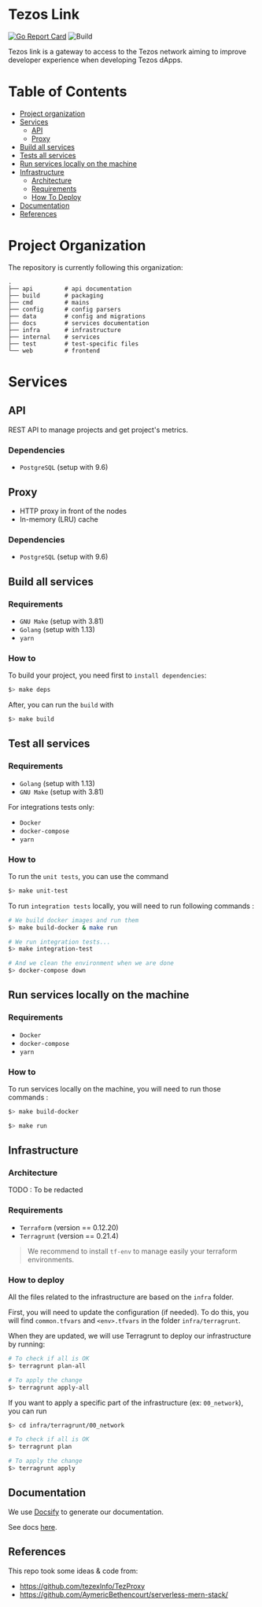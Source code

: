 
# Tezos Link

[![Go Report Card](https://goreportcard.com/badge/github.com/octo-technology/tezos-link)](https://goreportcard.com/report/github.com/octo-technology/tezos-link) ![Build](https://github.com/octo-technology/tezos-link/workflows/Build/badge.svg?branch=master)

Tezos link is a gateway to access to the Tezos network aiming to improve developer experience when developing Tezos dApps.

# Table of Contents

* [Project organization](#project-organization)
* [Services](#services)
  * [API](#api)
  * [Proxy](#proxy)
* [Build all services](#build-all-services)
* [Tests all services](#tests-all-services)
* [Run services locally on the machine](#run-services-locally-on-the-machine)
* [Infrastructure](#infrastructure)
  * [Architecture](#architecture)
  * [Requirements](#requirements)
  * [How To Deploy](#how-to-deploy)
* [Documentation](#documentation)
* [References](#references)

# Project Organization

The repository is currently following this organization:

```
.
├── api         # api documentation
├── build       # packaging
├── cmd         # mains
├── config      # config parsers
├── data        # config and migrations
├── docs        # services documentation
├── infra       # infrastructure
├── internal    # services
├── test        # test-specific files
└── web         # frontend
```

# Services

## API

REST API to manage projects and get project's metrics.

### Dependencies

* `PostgreSQL` (setup with 9.6)

## Proxy

- HTTP proxy in front of the nodes
- In-memory (LRU) cache

### Dependencies

* `PostgreSQL` (setup with 9.6)

## Build all services

### Requirements

* `GNU Make` (setup with 3.81)
* `Golang` (setup with 1.13)
* `yarn`

### How to

To build your project, you need first to `install dependencies`:
```bash
$> make deps
```
After, you can run the `build` with
```bash
$> make build
```

## Test all services

### Requirements

* `Golang` (setup with 1.13)
* `GNU Make` (setup with 3.81)

For integrations tests only:
* `Docker`
* `docker-compose`
* `yarn`

### How to

To run the `unit tests`, you can use the command
```bash
$> make unit-test
```

To run `integration tests` locally, you will need to run following commands :
```bash
# We build docker images and run them
$> make build-docker & make run

# We run integration tests...
$> make integration-test

# And we clean the environment when we are done
$> docker-compose down
``` 

## Run services locally on the machine

### Requirements

* `Docker`
* `docker-compose`
* `yarn`

### How to

To run services locally on the machine, you will need to run those commands :
```bash
$> make build-docker

$> make run
```

## Infrastructure

### Architecture

TODO : To be redacted

### Requirements

* `Terraform` (version == 0.12.20)
* `Terragrunt` (version == 0.21.4)

> We recommend to install `tf-env` to manage easily your terraform environments.

### How to deploy

All the files related to the infrastructure are based on the `infra` folder.

First, you will need to update the configuration (if needed). To do this, you will find `common.tfvars` and `<env>.tfvars` in the folder `infra/terragrunt`.

When they are updated, we will use Terragrunt to deploy our infrastructure by running:
```bash
# To check if all is OK
$> terragrunt plan-all

# To apply the change
$> terragrunt apply-all
```

If you want to apply a specific part of the infrastructure (ex: `00_network`), you can run
```bash
$> cd infra/terragrunt/00_network

# To check if all is OK
$> terragrunt plan

# To apply the change
$> terragrunt apply
```

## Documentation

We use [Docsify](https://docsify.js.org/#/quickstart) to generate our documentation.

See docs [here](TODO).

## References

This repo took some ideas & code from:
- https://github.com/tezexInfo/TezProxy
- https://github.com/AymericBethencourt/serverless-mern-stack/
